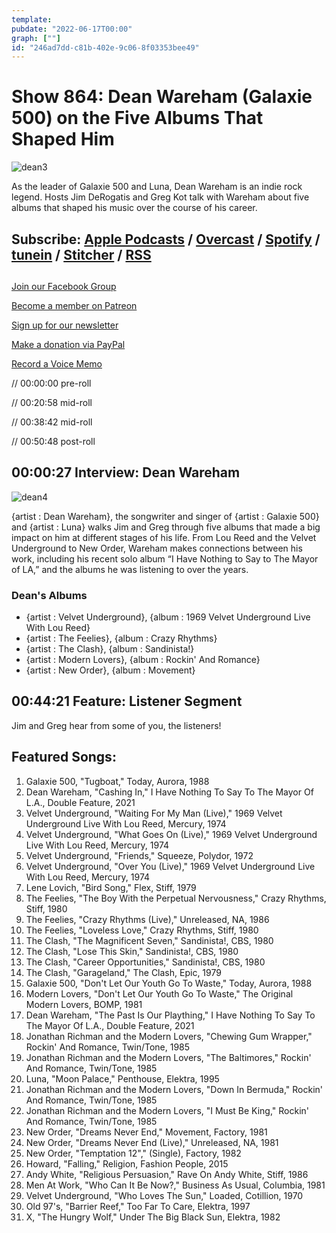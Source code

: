 ```yaml
---
template: 
pubdate: "2022-06-17T00:00"
graph: [""]
id: "246ad7dd-c81b-402e-9c06-8f03353bee49"
---
```






# Show 864: Dean Wareham (Galaxie 500) on the Five Albums That Shaped Him

![dean3](https://static.soundopinions.org/images/2022/dean3.jpeg)

As the leader of Galaxie 500 and Luna, Dean Wareham is an indie rock legend. Hosts Jim DeRogatis and Greg Kot talk with Wareham about five albums that shaped his music over the course of his career. 



## Subscribe: [Apple Podcasts](https://itunes.apple.com/us/podcast/sound-opinions/id94793843) / [Overcast](https://overcast.fm/itunes94793843/sound-opinions) / [Spotify](https://open.spotify.com/show/1kNR8YL7TBrQuRxDdS4wtU) / [tunein](https://tunein.com/podcasts/Music-Podcasts/Sound-Opinions-p60273/) / [Stitcher](http://www.stitcher.com/podcast/sound-opinions) / [RSS](https://feeds.simplecast.com/Nn6fjnB0)



## 

[Join our Facebook Group](https://bit.ly/3sivr9T)

[Become a member on Patreon](https://bit.ly/3slWZvc)

[Sign up for our newsletter](https://bit.ly/3eEvRnG)

[Make a donation via PayPal](https://bit.ly/3dmt9lU)

[Record a Voice Memo](https://bit.ly/2RyD5Ah)

// 00:00:00 pre-roll

// 00:20:58 mid-roll

// 00:38:42 mid-roll

// 00:50:48 post-roll



## 00:00:27 Interview: Dean Wareham

![dean4](https://static.soundopinions.org/images/2022/dean4.jpeg)

{artist : Dean Wareham}, the songwriter and singer of {artist : Galaxie 500} and {artist : Luna} walks Jim and Greg through five albums that made a big impact on him at different stages of his life. From Lou Reed and the Velvet Underground to New Order, Wareham makes connections between his work, including his recent solo album “I Have Nothing to Say to The Mayor of LA,” and the albums he was listening to over the years.


### Dean's Albums

- {artist : Velvet Underground}, {album : 1969 Velvet Underground Live With Lou Reed}
- {artist : The Feelies}, {album : Crazy Rhythms}
- {artist : The Clash}, {album : Sandinista!}
- {artist : Modern Lovers}, {album : Rockin' And Romance}
- {artist : New Order}, {album : Movement}



## 00:44:21 Feature: Listener Segment

Jim and Greg hear from some of you, the listeners!



## Featured Songs:

1. Galaxie 500, "Tugboat," Today, Aurora, 1988
2. Dean Wareham, "Cashing In," I Have Nothing To Say To The Mayor Of L.A., Double Feature, 2021
3. Velvet Underground, "Waiting For My Man (Live)," 1969 Velvet Underground Live With Lou Reed, Mercury, 1974
4. Velvet Underground, "What Goes On (Live)," 1969 Velvet Underground Live With Lou Reed, Mercury, 1974
5. Velvet Underground, "Friends," Squeeze, Polydor, 1972
6. Velvet Underground, "Over You (Live)," 1969 Velvet Underground Live With Lou Reed, Mercury, 1974
7. Lene Lovich, "Bird Song," Flex, Stiff, 1979
8. The Feelies, "The Boy With the Perpetual Nervousness," Crazy Rhythms, Stiff, 1980
9. The Feelies, "Crazy Rhythms (Live)," Unreleased, NA, 1986
10. The Feelies, "Loveless Love," Crazy Rhythms, Stiff, 1980
11. The Clash, "The Magnificent Seven," Sandinista!, CBS, 1980
12. The Clash, "Lose This Skin," Sandinista!, CBS, 1980
13. The Clash, "Career Opportunities," Sandinista!, CBS, 1980
14. The Clash, "Garageland," The Clash, Epic, 1979
15. Galaxie 500, "Don't Let Our Youth Go To Waste," Today, Aurora, 1988
16. Modern Lovers, "Don't Let Our Youth Go To Waste," The Original Modern Lovers, BOMP, 1981
17. Dean Wareham, "The Past Is Our Plaything," I Have Nothing To Say To The Mayor Of L.A., Double Feature, 2021
18. Jonathan Richman and the Modern Lovers, "Chewing Gum Wrapper," Rockin' And Romance, Twin/Tone, 1985
19. Jonathan Richman and the Modern Lovers, "The Baltimores," Rockin' And Romance, Twin/Tone, 1985
20. Luna, "Moon Palace," Penthouse, Elektra, 1995
21. Jonathan Richman and the Modern Lovers, "Down In Bermuda," Rockin' And Romance, Twin/Tone, 1985
22. Jonathan Richman and the Modern Lovers, "I Must Be King," Rockin' And Romance, Twin/Tone, 1985
23. New Order, "Dreams Never End," Movement, Factory, 1981
24. New Order, "Dreams Never End (Live)," Unreleased, NA, 1981
25. New Order, "Temptation 12"," (Single), Factory, 1982
26. Howard, "Falling," Religion, Fashion People, 2015
27. Andy White, "Religious Persuasion," Rave On Andy White, Stiff, 1986
28. Men At Work, "Who Can It Be Now?," Business As Usual, Columbia, 1981
29. Velvet Underground, "Who Loves The Sun," Loaded, Cotillion, 1970
30. Old 97's, "Barrier Reef," Too Far To Care, Elektra, 1997
31. X, "The Hungry Wolf," Under The Big Black Sun, Elektra, 1982